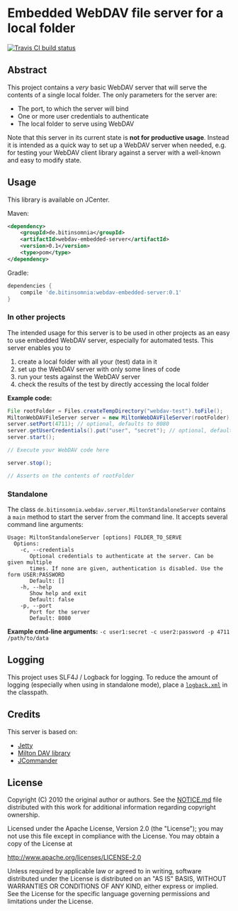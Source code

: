 # Embedded WebDAV file server for a local folder
[![Travis CI build status](https://travis-ci.org/TheMagican/webdav-embedded-server.svg?branch=master)](https://travis-ci.org/TheMagican/webdav-embedded-server/)

## Abstract
This project contains a _very_ basic WebDAV server that will serve the contents of a single local folder. The only parameters for the server are:

- The port, to which the server will bind
- One or more user credentials to authenticate
- The local folder to serve using WebDAV

Note that this server in its current state is **not for productive usage**. Instead it is intended as a quick way to set up a WebDAV server when needed, e.g. for testing your WebDAV client library against a server with a well-known and easy to modify state.

## Usage
This library is available on JCenter.

Maven:
```xml
<dependency>
    <groupId>de.bitinsomnia</groupId>
    <artifactId>webdav-embedded-server</artifactId>
    <version>0.1</version>
    <type>pom</type>
</dependency>
```

Gradle:
```gradle
dependencies {
    compile 'de.bitinsomnia:webdav-embedded-server:0.1'
}
```   

### In other projects
The intended usage for this server is to be used in other projects as an easy to use embedded WebDAV server, especially for automated tests. This server enables you to

1. create a local folder with all your (test) data in it
2. set up the WebDAV server with only some lines of code
3. run your tests against the WebDAV server
4. check the results of the test by directly accessing the local folder

**Example code:**
```java
File rootFolder = Files.createTempDirectory("webdav-test").toFile();
MiltonWebDAVFileServer server = new MiltonWebDAVFileServer(rootFolder);
server.setPort(4711); // optional, defaults to 8080
server.getUserCredentials().put("user", "secret"); // optional, defaults to no authentication
server.start();

// Execute your WebDAV code here

server.stop();

// Asserts on the contents of rootFolder
```

### Standalone
The class ``de.bitinsomnia.webdav.server.MiltonStandaloneServer`` contains a `main` method to start the server from the command line. It accepts several command line arguments:
```
Usage: MiltonStandaloneServer [options] FOLDER_TO_SERVE
  Options:
    -c, --credentials
       Optional credentials to authenticate at the server. Can be given multiple
       times. If none are given, authentication is disabled. Use the form USER:PASSWORD
       Default: []
    -h, --help
       Show help and exit
       Default: false
    -p, --port
       Port for the server
       Default: 8080
```

**Example cmd-line arguments:** `-c user1:secret -c user2:password -p 4711 /path/to/data`

## Logging
This project uses SLF4J / Logback for logging. To reduce the amount of logging (especially when using in standalone mode), place a [`logback.xml`](http://logback.qos.ch/manual/configuration.html) in the classpath.

## Credits
This server is based on:
- [Jetty](https://eclipse.org/jetty/)
- [Milton DAV library](http://milton.io/)
- [JCommander](http://jcommander.org/)

## License
Copyright (C) 2010 the original author or authors.
See the [NOTICE.md](./NOTICE.md) file distributed with this work for additional
information regarding copyright ownership.

Licensed under the Apache License, Version 2.0 (the "License");
you may not use this file except in compliance with the License.
You may obtain a copy of the License at

http://www.apache.org/licenses/LICENSE-2.0

Unless required by applicable law or agreed to in writing, software
distributed under the License is distributed on an "AS IS" BASIS,
WITHOUT WARRANTIES OR CONDITIONS OF ANY KIND, either express or implied.
See the License for the specific language governing permissions and
limitations under the License.
